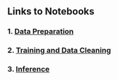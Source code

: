## Links to Notebooks

### 1. [Data Preparation](https://colab.research.google.com/drive/1ko2jpaJ7lQscnP2Vu__JLUzwVOG1xZ-T?usp=sharing)

### 2. [Training and Data Cleaning](https://colab.research.google.com/drive/1DOsBXaPHxgYT1Div5sLRCZw4TUDXspCL?usp=sharing)

### 3. [Inference](https://colab.research.google.com/drive/1xvYXSMxO_wVgYp8S-ngzc7ov8JIQRb9E?usp=sharing)